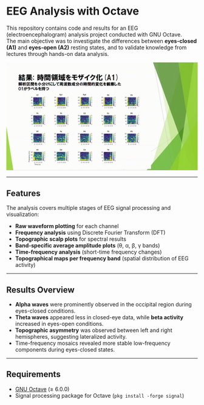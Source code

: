 # EEG Analysis with Octave

This repository contains code and results for an EEG (electroencephalogram) analysis project conducted with GNU Octave.  
The main objective was to investigate the differences between **eyes-closed (A1)** and **eyes-open (A2)** resting states, and to validate knowledge from lectures through hands-on data analysis.

![EEG demo](./assets/brain_waves_analysis-demo.gif)

---

## Features

The analysis covers multiple stages of EEG signal processing and visualization:

- **Raw waveform plotting** for each channel
- **Frequency analysis** using Discrete Fourier Transform (DFT)
- **Topographic scalp plots** for spectral results
- **Band-specific average amplitude plots** (θ, α, β, γ bands)
- **Time-frequency analysis** (short-time frequency changes)
- **Topographical maps per frequency band** (spatial distribution of EEG activity)

---

## Results Overview

- **Alpha waves** were prominently observed in the occipital region during eyes-closed conditions.
- **Theta waves** appeared less in closed-eye data, while **beta activity** increased in eyes-open conditions.
- **Topographic asymmetry** was observed between left and right hemispheres, suggesting lateralized activity.
- Time-frequency mosaics revealed more stable low-frequency components during eyes-closed states.

---

## Requirements

- [GNU Octave](https://octave.org/) (≥ 6.0.0)
- Signal processing package for Octave (`pkg install -forge signal`)
